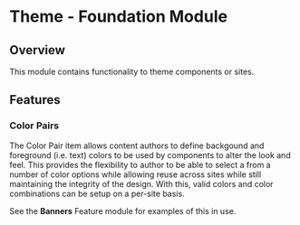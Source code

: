 # Theme - Foundation Module

## Overview

This module contains functionality to theme components or sites.

## Features

### Color Pairs

The Color Pair item allows content authors to define backgound and foreground (i.e. text) colors to be used by components to alter the look and feel.  This provides the flexibility to author to be able to select a from a number of color options while allowing reuse across sites while still maintaining the integrity of the design.  With this, valid colors and color combinations can be setup on a per-site basis.

See the **Banners** Feature module for examples of this in use.